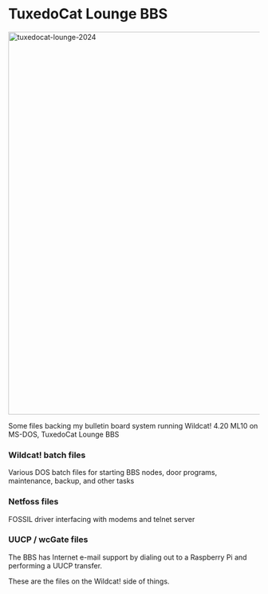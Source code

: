 # TuxedoCat Lounge BBS

<img width="766" alt="tuxedocat-lounge-2024" src="https://github.com/bwann/bbs/assets/916932/b01c2798-a9b8-43c8-aad9-34dc7fb4b4f6">

Some files backing my bulletin board system running Wildcat! 4.20 ML10
on MS-DOS, TuxedoCat Lounge BBS

### Wildcat! batch files

Various DOS batch files for starting BBS nodes, door programs, maintenance,
backup, and other tasks

### Netfoss files

FOSSIL driver interfacing with modems and telnet server

### UUCP / wcGate files

The BBS has Internet e-mail support by dialing out to a Raspberry Pi
and performing a UUCP transfer.

These are the files on the Wildcat! side of things.

